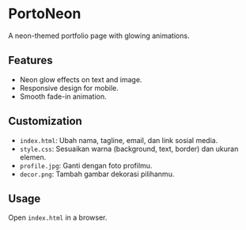 
# PortoNeon
A neon-themed portfolio page with glowing animations.

## Features
- Neon glow effects on text and image.
- Responsive design for mobile.
- Smooth fade-in animation.

## Customization
- `index.html`: Ubah nama, tagline, email, dan link sosial media.
- `style.css`: Sesuaikan warna (background, text, border) dan ukuran elemen.
- `profile.jpg`: Ganti dengan foto profilmu.
- `decor.png`: Tambah gambar dekorasi pilihanmu.

## Usage
Open `index.html` in a browser.
